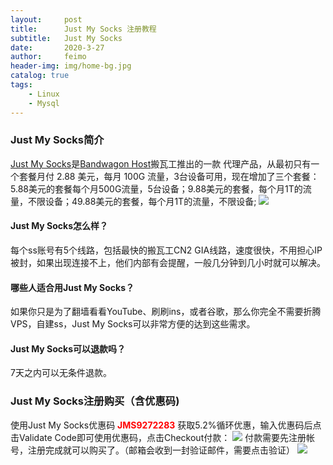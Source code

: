 ```yaml
---
layout:     post
title:      Just My Socks 注册教程
subtitle:   Just My Socks
date:       2020-3-27
author:     feimo
header-img: img/home-bg.jpg
catalog: true
tags:
    - Linux
    - Mysql
---
```

### Just My Socks简介
[Just My Socks](https://justmysocks2.net/members/aff.php?aff=11209)是[Bandwagon Host](https://bwh88.net/cart.php?gid=1)搬瓦工推出的一款  代理产品，从最初只有一个套餐月付 2.88 美元，每月 100G 流量，3台设备可用，现在增加了三个套餐：5.88美元的套餐每个月500G流量，5台设备；9.88美元的套餐，每个月1T的流量，不限设备；49.88美元的套餐，每个月1T的流量，不限设备;
![](https://upload-images.jianshu.io/upload_images/9930928-0071fce27c14f679.png?imageMogr2/auto-orient/strip|imageView2/2/w/1200/format/webp)


#### Just My Socks怎么样？
每个ss账号有5个线路，包括最快的搬瓦工CN2 GIA线路，速度很快，不用担心IP被封，如果出现连接不上，他们内部有会提醒，一般几分钟到几小时就可以解决。

#### 哪些人适合用Just My Socks？
如果你只是为了翻墙看看YouTube、刷刷ins，或者谷歌，那么你完全不需要折腾VPS，自建ss，Just My Socks可以非常方便的达到这些需求。

#### Just My Socks可以退款吗？ 
7天之内可以无条件退款。

### Just My Socks注册购买（含优惠码)
使用Just My Socks优惠码 <font color=red>**JMS9272283**</font> 获取5.2%循环优惠，输入优惠码后点击Validate Code即可使用优惠码，点击Checkout付款：
![](https://upload-images.jianshu.io/upload_images/9930928-f719e650a31c2101.png?imageMogr2/auto-orient/strip|imageView2/2/w/1200/format/webp)
付款需要先注册帐号，注册完成就可以购买了。（邮箱会收到一封验证邮件，需要点击验证）
![](https://upload-images.jianshu.io/upload_images/9930928-539c0f89b8cda429.png?imageMogr2/auto-orient/strip|imageView2/2/w/1200/format/webp)     


